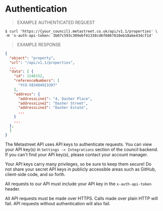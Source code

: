 # Authentication

> EXAMPLE AUTHENTICATED REQUEST

```shell
$ curl 'https://{your_council}.metastreet.co.uk/api/v1.1/properties' \
-H 'x-auth-api-token: 3b07c593c309ebf41330cd6f6867610eb18abe43dcf1d'
```

> EXAMPLE RESPONSE

```json
{
  "object": "property",
  "url": "/api/v1.1/properties",
  ...
  "data": [ {
    "id": 1248152,
    "referenceNumbers": [
      "YCO-583484913397"
    ],
    "address": {
      "addressLine1": "4, Dasher Place",
      "addressLine2": "Dasher Street",
      "addressLine3": "Dasher Estate",
      ...
    }
    ...
  },
  ]
}
```

The Metastreet API uses API keys to authenticate requests. You can view your API key(s) in `Settings -> Integrations` section of the council backend.  If you can't find your API key(s), please contact your account manager.

Your API keys carry many privileges, so be sure to keep them secure! Do not share your secret API keys in publicly accessible areas such as GitHub, client-side code, and so forth.

All requests to our API must include your API key in the `x-auth-api-token` header.

All API requests must be made over HTTPS. Calls made over plain HTTP will fail. API requests without authentication will also fail.
